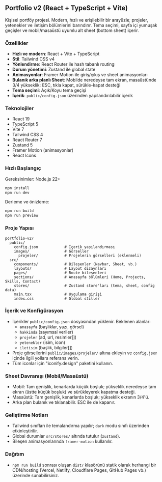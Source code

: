 ## Portfolio v2 (React + TypeScript + Vite)

Kişisel portföy projesi. Modern, hızlı ve erişilebilir bir arayüzle; projeler, yetenekler ve iletişim bölümlerini barındırır. Tema seçimi, sayfa içi yumuşak geçişler ve mobil/masaüstü uyumlu alt sheet (bottom sheet) içerir.

### Özellikler
- **Hızlı ve modern**: React + Vite + TypeScript
- **Stil**: Tailwind CSS v4
- **Yönlendirme**: React Router ile hash tabanlı routing
- **Durum yönetimi**: Zustand ile global state
- **Animasyonlar**: Framer Motion ile giriş/çıkış ve sheet animasyonları
- **Bulanık arka planlı Sheet**: Mobilde neredeyse tam ekran, masaüstünde 3/4 yükseklik; ESC, tıkla kapat, sürükle-kapat desteği
- **Tema seçimi**: Açık/Koyu tema geçişi
- **İçerik**: `public/config.json` üzerinden yapılandırılabilir içerik

### Teknolojiler
- React 19
- TypeScript 5
- Vite 7
- Tailwind CSS 4
- React Router 7
- Zustand 5
- Framer Motion (animasyonlar)
- React Icons

### Hızlı Başlangıç
Gereksinimler: Node.js 22+

```bash
npm install
npm run dev
```

Derleme ve önizleme:

```bash
npm run build
npm run preview
```

### Proje Yapısı
```text
portfolio-v2/
  public/
    config.json            # İçerik yapılandırması
    images/                # Görseller
      projeler/            # Projelerin görselleri (eklenmeli)
  src/
    components/            # Bileşenler (Navbar, Sheet, vb.)
    layouts/               # Layout dizaynları
    pages/                 # Route bileşenleri
    sections/              # Anasayfa bölümleri (Home, Projects, Skills, Contact)
    stores/                # Zustand store'ları (tema, sheet, config data)
    main.tsx               # Uygulama girişi
    index.css              # Global stiller
```

### İçerik ve Konfigürasyon
- İçerikler `public/config.json` dosyasından yüklenir. Beklenen alanlar:
  - `anasayfa` (başlıklar, yazı, görsel)
  - `hakkimda` (sayımsal veriler)
  - `projeler` (ad, url, resimler[])
  - `yetenekler` (isim, icon)
  - `iletisim` (başlık, bilgiler[])
- Proje görsellerini `public/images/projeler/` altına ekleyin ve `config.json` içinde ilgili yollara referans verin.
- Tüm iconlar için "iconify.design" paketini kullanın.

### Sheet Davranışı (Mobil/Masaüstü)
- Mobil: Tam genişlik, kenarlarda küçük boşluk; yükseklik neredeyse tam ekran (üstte küçük boşluk) ve sürükleyerek kapatma desteği.
- Masaüstü: Tam genişlik, kenarlarda boşluk; yükseklik ekranın 3/4'ü.
- Arka plan bulanık ve tıklanabilir. ESC ile de kapanır.

### Geliştirme Notları
- Tailwind sınıfları ile temalandırma yapılır; `dark` modu sınıfı üzerinden etkinleştirilir.
- Global durumlar `src/stores/` altında tutulur (`zustand`).
- Bileşen animasyonlarında `framer-motion` kullanılır.

### Dağıtım
- `npm run build` sonrası oluşan `dist/` klasörünü statik olarak herhangi bir CDN/hosting (Vercel, Netlify, Cloudflare Pages, GitHub Pages vb.) üzerinde sunabilirsiniz.